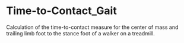 # Time-to-Contact_Gait
Calculation of the time-to-contact measure for the center of mass and trailing limb foot to the stance foot of a walker on a treadmill.
